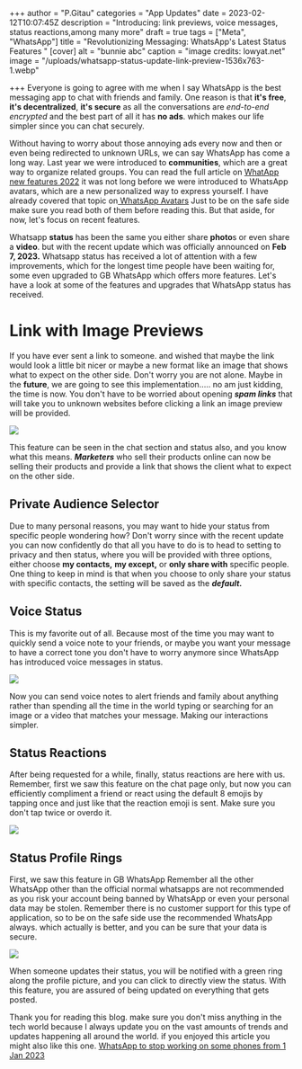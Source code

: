 +++
author = "P.Gitau"
categories = "App Updates"
date = 2023-02-12T10:07:45Z
description = "Introducing: link previews, voice messages, status reactions,among many more"
draft = true
tags = ["Meta", "WhatsApp"]
title = "Revolutionizing Messaging: WhatsApp's Latest Status Features "
[cover]
alt = "bunnie abc"
caption = "image credits: lowyat.net"
image = "/uploads/whatsapp-status-update-link-preview-1536x763-1.webp"

+++
Everyone is going to agree with me when I say WhatsApp is the best messaging app to chat with friends and family. One reason is that **it's free**, **it's decentralized**, **it's secure** as all the conversations are _end-to-end encrypted_ and the best part of all it has **no ads**. which makes our life simpler since you can chat securely. 

Without having to worry about those annoying ads every now and then or even being redirected to unknown URLs, we can say WhatsApp has come a long way. Last year we were introduced to **communities**, which are a great way to organize related groups. You can read the full article on  [WhatApp new features 2022](https://www.bunnieabc.com/posts/what-s-app-new-features-2022/) it was not long before we were introduced to WhatsApp avatars, which are a new personalized way to express yourself. I have already covered that topic on[ WhatsApp Avatars](https://www.bunnieabc.com/posts/whatsapp-new-features-2023/) Just to be on the safe side make sure you read both of them before reading this. But that aside, for now, let's focus on recent features. 

Whatsapp **status** has been the same you either share **photo**s or even share a **video**. but with the recent update which was officially announced on **Feb 7, 2023.** Whatsapp status has received a lot of attention with a few improvements, which for the longest time people have been waiting for, some even upgraded to GB WhatsApp which offers more features. Let's have a look at some of the features and upgrades that WhatsApp status has received.

# Link with Image Previews

If you have ever sent a link to someone. and wished that maybe the link would look a little bit nicer or maybe a new format like an image that shows what to expect on the other side. Don't worry you are not alone. Maybe in the **future**, we are going to see this implementation..... no am just kidding, the time is now. You don't have to be worried about opening **_spam links_** that will take you to unknown websites before clicking a link an image preview will be provided.

![](/uploads/whatsapp-status-rich-preview-links.webp)

This feature can be seen in the chat section and status also, and you know what this means. **_Marketers_** who sell their products online can now be selling their products and provide a link that shows the client what to expect on the other side.

## Private Audience Selector

Due to many personal reasons, you may want to hide your status from specific people wondering how? Don't worry since with the recent update you can now confidently do that all you have to do is to head to setting to privacy and then status, where you will be provided with three options, either choose **my contacts,** **my except,** or **only share with** specific people. One thing to keep in mind is that when you choose to only share your status with specific contacts, the setting will be saved as the **_default._**

## Voice Status 

This is my favorite out of all. Because most of the time you may want to quickly send a voice note to your friends, or maybe you want your message to have a correct tone you don't have to worry anymore since WhatsApp has introduced voice messages in status.

![](/uploads/screenshot-2023-02-07-at-2-22-11-pm-1.png)

Now you can send voice notes to alert friends and family about anything rather than spending all the time in the world typing or searching for an image or a video that matches your message. Making our interactions simpler.

## Status Reactions

After being requested for a while, finally, status reactions are here with us. Remember, first we saw this feature on the chat page only, but now you can efficiently compliment a friend or react using the default 8 emojis by tapping once and just like that the reaction emoji is sent. Make sure you don't tap twice or overdo it. 

![](/uploads/whatsapp-status-reactions.webp)

## Status Profile Rings 

First, we saw this feature in GB WhatsApp Remember all the other WhatsApp other than the official normal whatsapps are not recommended as you risk your account being banned by WhatsApp or even your personal data may be stolen. Remember there is no customer support for this type of application, so to be on the safe side use the recommended WhatsApp always. which actually is better, and you can be sure that your data is secure.

![](/uploads/04_status-profile-rings.webp)

When someone updates their status, you will be notified with a green ring along the profile picture, and you can click to directly view the status. With this feature, you are assured of being updated on everything that gets posted.

Thank you for reading this blog. make sure you don't miss anything in the tech world because I always update you on the vast amounts of trends and updates happening all around the world. if you enjoyed this article you might also like this one. [WhatsApp to stop working on some phones from 1 Jan 2023](https://www.bunnieabc.com/posts/whatsapp-to-stop-working-on-some-phones-from-1-jan-2023/)